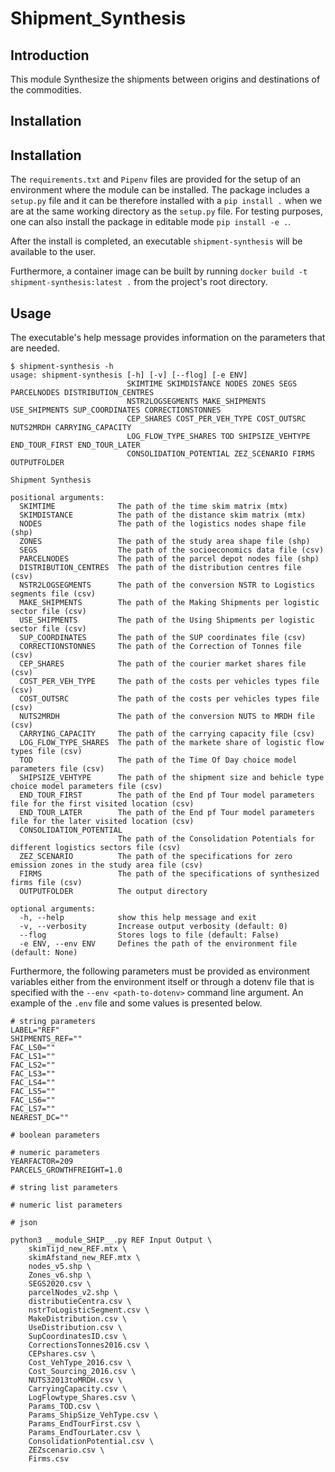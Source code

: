 # Shipment_Synthesis

## Introduction 

This module Synthesize the shipments between origins and destinations of the commodities.

## Installation


## Installation

The `requirements.txt` and `Pipenv` files are provided for the setup of an environment where the module can be installed. The package includes a `setup.py` file and it can be therefore installed with a `pip install .` when we are at the same working directory as the `setup.py` file. For testing purposes, one can also install the package in editable mode `pip install -e .`.

After the install is completed, an executable `shipment-synthesis` will be available to the user.

Furthermore, a container image can be built by running `docker build -t shipment-synthesis:latest .` from the project's root directory.

## Usage

The executable's help message provides information on the parameters that are needed.

```
$ shipment-synthesis -h
usage: shipment-synthesis [-h] [-v] [--flog] [-e ENV]
                          SKIMTIME SKIMDISTANCE NODES ZONES SEGS PARCELNODES DISTRIBUTION_CENTRES
                          NSTR2LOGSEGMENTS MAKE_SHIPMENTS USE_SHIPMENTS SUP_COORDINATES CORRECTIONSTONNES
                          CEP_SHARES COST_PER_VEH_TYPE COST_OUTSRC NUTS2MRDH CARRYING_CAPACITY
                          LOG_FLOW_TYPE_SHARES TOD SHIPSIZE_VEHTYPE END_TOUR_FIRST END_TOUR_LATER
                          CONSOLIDATION_POTENTIAL ZEZ_SCENARIO FIRMS OUTPUTFOLDER

Shipment Synthesis

positional arguments:
  SKIMTIME              The path of the time skim matrix (mtx)
  SKIMDISTANCE          The path of the distance skim matrix (mtx)
  NODES                 The path of the logistics nodes shape file (shp)
  ZONES                 The path of the study area shape file (shp)
  SEGS                  The path of the socioeconomics data file (csv)
  PARCELNODES           The path of the parcel depot nodes file (shp)
  DISTRIBUTION_CENTRES  The path of the distribution centres file (csv)
  NSTR2LOGSEGMENTS      The path of the conversion NSTR to Logistics segments file (csv)
  MAKE_SHIPMENTS        The path of the Making Shipments per logistic sector file (csv)
  USE_SHIPMENTS         The path of the Using Shipments per logistic sector file (csv)
  SUP_COORDINATES       The path of the SUP coordinates file (csv)
  CORRECTIONSTONNES     The path of the Correction of Tonnes file (csv)
  CEP_SHARES            The path of the courier market shares file (csv)
  COST_PER_VEH_TYPE     The path of the costs per vehicles types file (csv)
  COST_OUTSRC           The path of the costs per vehicles types file (csv)
  NUTS2MRDH             The path of the conversion NUTS to MRDH file (csv)
  CARRYING_CAPACITY     The path of the carrying capacity file (csv)
  LOG_FLOW_TYPE_SHARES  The path of the markete share of logistic flow types file (csv)
  TOD                   The path of the Time Of Day choice model parameters file (csv)
  SHIPSIZE_VEHTYPE      The path of the shipment size and behicle type choice model parameters file (csv)
  END_TOUR_FIRST        The path of the End pf Tour model parameters file for the first visited location (csv)
  END_TOUR_LATER        The path of the End pf Tour model parameters file for the later visited location (csv)
  CONSOLIDATION_POTENTIAL
                        The path of the Consolidation Potentials for different logistics sectors file (csv)
  ZEZ_SCENARIO          The path of the specifications for zero emission zones in the study area file (csv)
  FIRMS                 The path of the specifications of synthesized firms file (csv)
  OUTPUTFOLDER          The output directory

optional arguments:
  -h, --help            show this help message and exit
  -v, --verbosity       Increase output verbosity (default: 0)
  --flog                Stores logs to file (default: False)
  -e ENV, --env ENV     Defines the path of the environment file (default: None)
```

Furthermore, the following parameters must be provided as environment variables either from the environment itself or through a dotenv file that is specified with the `--env <path-to-dotenv>` command line argument. An example of the `.env` file and some values is presented below.
```
# string parameters
LABEL="REF"
SHIPMENTS_REF=""
FAC_LS0=""
FAC_LS1=""
FAC_LS2=""
FAC_LS3=""
FAC_LS4=""
FAC_LS5=""
FAC_LS6=""
FAC_LS7=""
NEAREST_DC=""

# boolean parameters

# numeric parameters
YEARFACTOR=209
PARCELS_GROWTHFREIGHT=1.0

# string list parameters

# numeric list parameters

# json
```

```
python3 __module_SHIP__.py REF Input Output \
    skimTijd_new_REF.mtx \
    skimAfstand_new_REF.mtx \
    nodes_v5.shp \
    Zones_v6.shp \
    SEGS2020.csv \
    parcelNodes_v2.shp \
    distributieCentra.csv \
    nstrToLogisticSegment.csv \
    MakeDistribution.csv \
    UseDistribution.csv \
    SupCoordinatesID.csv \
    CorrectionsTonnes2016.csv \
    CEPshares.csv \
    Cost_VehType_2016.csv \
    Cost_Sourcing_2016.csv \
    NUTS32013toMRDH.csv \
    CarryingCapacity.csv \
    LogFlowtype_Shares.csv \
    Params_TOD.csv \
    Params_ShipSize_VehType.csv \
    Params_EndTourFirst.csv \
    Params_EndTourLater.csv \
    ConsolidationPotential.csv \
    ZEZscenario.csv \
    Firms.csv
```

